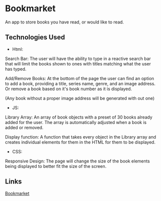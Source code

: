 # Bookmarket
An app to store books you have read, or would like to read.

## Technologies Used
* Html: 

Search Bar:  The user will have the ability to type in a reactive search bar that will limit the books shown to ones with titles matching what the user has typed.  

Add/Remove Books:  At the bottom of the page the user can find an option to add a book, providing a title, series name, genre, and an image address. Or remove a book based on it's book number as it is displayed.

(Any book without a proper image address will be generated with out one) 

* JS:  

Library Array:  An array of book objects with a preset of 30 books already added for the user.  The array is automatically adjusted when a book is added or removed. 

Display function:  A function that takes every object in the Library array and creates individual elements for them in the HTML for them to be displayed.  

* CSS:  

Responsive Design:  The page will change the size of the book elements being displayed to better fit the size of the screen.

## Links

[Bookmarket](http://127.0.0.1:5501/index.html)